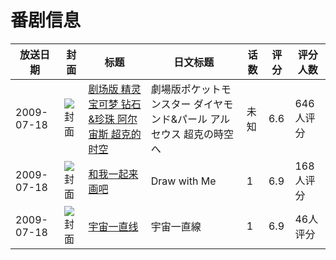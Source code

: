 # 番剧信息

|放送日期|封面|标题|日文标题|话数|评分|评分人数|
|---|---|---|---|---|---|---|
|2009-07-18|![封面](https://lain.bgm.tv/pic/cover/c/27/2e/3033_d1zIK.jpg)|[剧场版 精灵宝可梦 钻石&珍珠 阿尔宙斯 超克的时空](https://bangumi.tv/subject/3033)|劇場版ポケットモンスター ダイヤモンド&パール アルセウス 超克の時空へ|未知|6.6|646人评分|
|2009-07-18|![封面](https://lain.bgm.tv/pic/cover/c/b8/ff/8333_gGK2H.jpg)|[和我一起来画吧](https://bangumi.tv/subject/8333)|Draw with Me|1|6.9|168人评分|
|2009-07-18|![封面](https://lain.bgm.tv/pic/cover/c/d5/13/17677_2R125.jpg)|[宇宙一直线](https://bangumi.tv/subject/17677)|宇宙一直線|1|6.9|46人评分|

